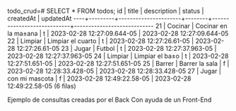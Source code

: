 todo_crud=# SELECT * FROM todos;
 id |  title  |     description      | status |         createdAt          |         updatedAt
----+---------+----------------------+--------+----------------------------+----------------------------
 21 | Cocinar | Cocinar en la ma±ana | t      | 2023-02-28 12:27:09.644-05 | 2023-02-28 12:27:09.644-05
 22 | Limpiar | Limpiar el cuarto    | t      | 2023-02-28 12:27:26.61-05  | 2023-02-28 12:27:26.61-05
 23 | Jugar   | Futbol               | t      | 2023-02-28 12:27:37.963-05 | 2023-02-28 12:27:37.963-05
 24 | Limpiar | Limpiar el ba±o      | t      | 2023-02-28 12:27:51.651-05 | 2023-02-28 12:27:51.651-05
 25 | Barrer  | Barrer la sala       | f      | 2023-02-28 12:28:33.428-05 | 2023-02-28 12:28:33.428-05
 27 | Jugar   | con mi mascota       | f      | 2023-02-28 12:49:22.58-05  | 2023-02-28 12:49:22.58-05
(6 filas)

Ejemplo de consultas creadas por el Back
Con ayuda de un Front-End